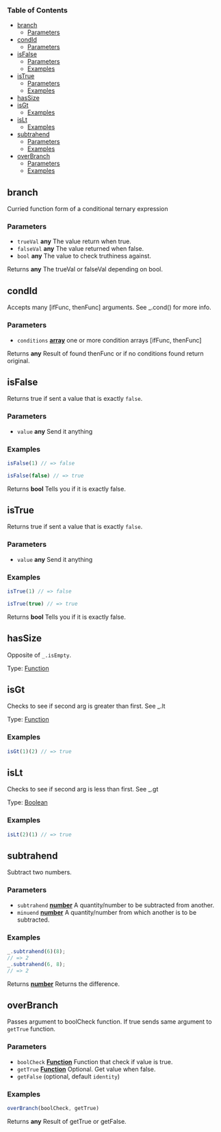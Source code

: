<!-- Generated by documentation.js. Update this documentation by updating the source code. -->

### Table of Contents

-   [branch][1]
    -   [Parameters][2]
-   [condId][3]
    -   [Parameters][4]
-   [isFalse][5]
    -   [Parameters][6]
    -   [Examples][7]
-   [isTrue][8]
    -   [Parameters][9]
    -   [Examples][10]
-   [hasSize][11]
-   [isGt][12]
    -   [Examples][13]
-   [isLt][14]
    -   [Examples][15]
-   [subtrahend][16]
    -   [Parameters][17]
    -   [Examples][18]
-   [overBranch][19]
    -   [Parameters][20]
    -   [Examples][21]

## branch

Curried function form of a conditional ternary expression

### Parameters

-   `trueVal` **any** The value return when true.
-   `falseVal` **any** The value returned when false.
-   `bool` **any** The value to check truthiness against.

Returns **any** The trueVal or falseVal depending on bool.

## condId

Accepts many [ifFunc, thenFunc] arguments. See \_.cond() for more info.

### Parameters

-   `conditions` **[array][22]** one or more condition arrays [ifFunc, thenFunc]

Returns **any** Result of found thenFunc or if no conditions found return original.

## isFalse

Returns true if sent a value that is exactly `false`.

### Parameters

-   `value` **any** Send it anything

### Examples

```javascript
isFalse(1) // => false
```

```javascript
isFalse(false) // => true
```

Returns **bool** Tells you if it is exactly false.

## isTrue

Returns true if sent a value that is exactly `false`.

### Parameters

-   `value` **any** Send it anything

### Examples

```javascript
isTrue(1) // => false
```

```javascript
isTrue(true) // => true
```

Returns **bool** Tells you if it is exactly false.

## hasSize

Opposite of `_.isEmpty`.

Type: [Function][23]

## isGt

Checks to see if second arg is greater than first. See \_.lt

Type: [Function][23]

### Examples

```javascript
isGt(1)(2) // => true
```

## isLt

Checks to see if second arg is less than first. See \_.gt

Type: [Boolean][24]

### Examples

```javascript
isLt(2)(1) // => true
```

## subtrahend

Subtract two numbers.

### Parameters

-   `subtrahend` **[number][25]** A quantity/number to be subtracted from another.
-   `minuend` **[number][25]** A quantity/number from which another is to be subtracted.

### Examples

```javascript
_.subtrahend(6)(8);
// => 2
_.subtrahend(6, 8);
// => 2
```

Returns **[number][25]** Returns the difference.

## overBranch

Passes argument to boolCheck function. If true sends same argument to `getTrue` function.

### Parameters

-   `boolCheck` **[Function][23]** Function that check if value is true.
-   `getTrue` **[Function][23]** Optional. Get value when false.
-   `getFalse`   (optional, default `identity`)

### Examples

```javascript
overBranch(boolCheck, getTrue)
```

Returns **any** Result of getTrue or getFalse.

[1]: #branch

[2]: #parameters

[3]: #condid

[4]: #parameters-1

[5]: #isfalse

[6]: #parameters-2

[7]: #examples

[8]: #istrue

[9]: #parameters-3

[10]: #examples-1

[11]: #hassize

[12]: #isgt

[13]: #examples-2

[14]: #islt

[15]: #examples-3

[16]: #subtrahend

[17]: #parameters-4

[18]: #examples-4

[19]: #overbranch

[20]: #parameters-5

[21]: #examples-5

[22]: https://developer.mozilla.org/docs/Web/JavaScript/Reference/Global_Objects/Array

[23]: https://developer.mozilla.org/docs/Web/JavaScript/Reference/Statements/function

[24]: https://developer.mozilla.org/docs/Web/JavaScript/Reference/Global_Objects/Boolean

[25]: https://developer.mozilla.org/docs/Web/JavaScript/Reference/Global_Objects/Number

